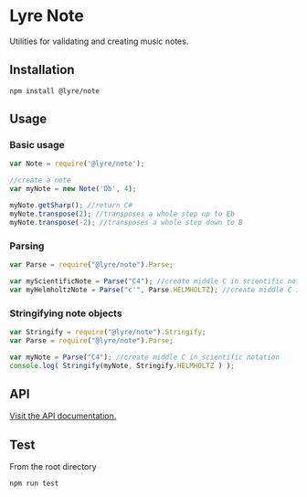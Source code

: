 # Lyre Note

Utilities for validating and creating music notes.

## Installation

`npm install @lyre/note`

## Usage

### Basic usage

```javascript
var Note = require('@lyre/note');

//create a note
var myNote = new Note('Db', 4);

myNote.getSharp(); //return C#
myNote.transpose(2); //transposes a whole step up to Eb
myNote.transpose(-2); //transposes a whole step down to B
```

### Parsing

```javascript
var Parse = require("@lyre/note").Parse;

var myScientificNote = Parse("C4"); //create middle C in scientific notation
var myHelmholtzNote = Parse("c'", Parse.HELMHOLTZ); //create middle C in helmholtz notation
```

### Stringifying note objects

```javascript
var Stringify = require("@lyre/note").Stringify;
var Parse = require("@lyre/note").Parse;

var myNote = Parse("C4"); //create middle C in scientific notation
console.log( Stringify(myNote, Stringify.HELMHOLTZ ) );
```

## API

[Visit the API documentation.](https://github.com/Attibee/Lyre-Note/wiki/Note-API)

## Test

From the root directory

`npm run test`
